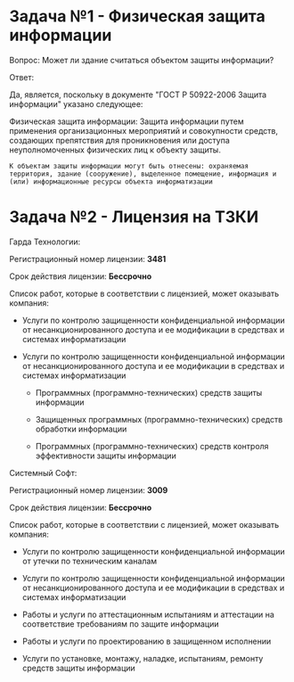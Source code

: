 # **Задача №1 - Физическая защита информации**

Вопрос: Может ли здание считаться объектом защиты информации?

Ответ:

Да, является, поскольку в документе "ГОСТ Р 50922-2006 Защита информации" указано следующее:

Физическая защита информации: Защита информации путем применения организационных мероприятий и совокупности средств, создающих препятствия для проникновения или доступа неуполномоченных физических лиц к объекту защиты.

    К объектам защиты информации могут быть отнесены: охраняемая территория, здание (сооружение), выделенное помещение, информация и (или) информационные ресурсы объекта информатизации

# **Задача №2 - Лицензия на ТЗКИ**

Гарда Технологии:

Регистрационный номер лицензии: **3481**

Срок действия лицензии: **Бессрочно**

Список работ, которые в соответствии с лицензией, может оказывать компания:

* Услуги по контролю защищенности конфиденциальной информации от несанкционированного доступа и ее модификации в средствах и системах информатизации

* Услуги по контролю защищенности конфиденциальной информации от несанкционированного доступа и ее модификации в средствах и системах информатизации

    * Программных (программно-технических) средств защиты информации

    * Защищенных программных (программно-технических) средств обработки информации

    * Программных (программно-технических) средств контроля эффективности защиты информации

Системный Софт:

Регистрационный номер лицензии: **3009**

Срок действия лицензии: **Бессрочно**

Список работ, которые в соответствии с лицензией, может оказывать компания:

* Услуги по контролю защищенности конфиденциальной информации от утечки по техническим каналам

* Услуги по контролю защищенности конфиденциальной информации от несанкционированного доступа и ее модификации в средствах и системах информатизации

* Работы и услуги по аттестационным испытаниям и аттестации на соответствие требованиям по защите информации

* Работы и услуги по проектированию в защищенном исполнении

* Услуги по установке, монтажу, наладке, испытаниям, ремонту средств защиты информации